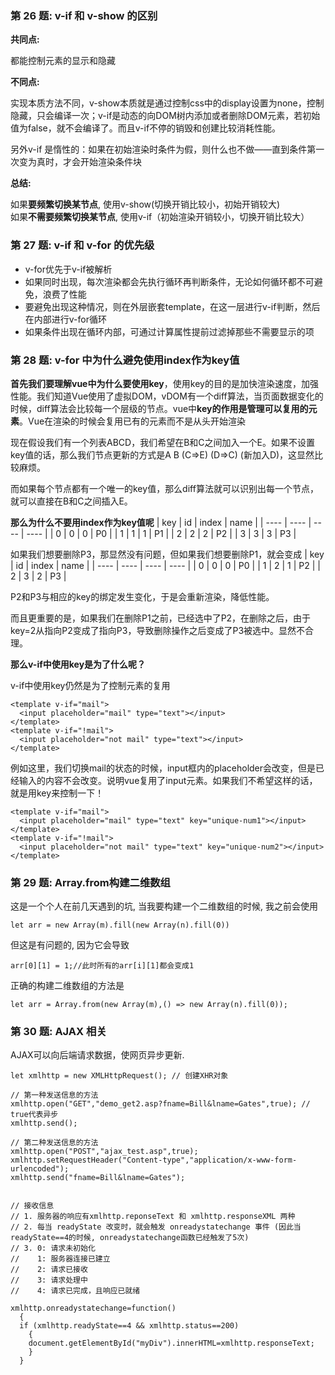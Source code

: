 ### 第 26 题: v-if 和 v-show 的区别

**共同点:**

都能控制元素的显示和隐藏

**不同点:**

实现本质方法不同，v-show本质就是通过控制css中的display设置为none，控制隐藏，只会编译一次；v-if是动态的向DOM树内添加或者删除DOM元素，若初始值为false，就不会编译了。而且v-if不停的销毁和创建比较消耗性能。 

另外v-if 是惰性的：如果在初始渲染时条件为假，则什么也不做——直到条件第一次变为真时，才会开始渲染条件块

**总结:**

如果**要频繁切换某节点**, 使用v-show(切换开销比较小，初始开销较大)<br />
如果**不需要频繁切换某节点**, 使用v-if（初始渲染开销较小，切换开销比较大）



### 第 27 题: v-if 和 v-for 的优先级
- v-for优先于v-if被解析 
- 如果同时出现，每次渲染都会先执行循环再判断条件，无论如何循环都不可避免，浪费了性能 
- 要避免出现这种情况，则在外层嵌套template，在这一层进行v-if判断，然后在内部进行v-for循环 
- 如果条件出现在循环内部，可通过计算属性提前过滤掉那些不需要显示的项


### 第 28 题: v-for 中为什么避免使用index作为key值

**首先我们要理解vue中为什么要使用key**，使用key的目的是加快渲染速度，加强性能。我们知道Vue使用了虚拟DOM，vDOM有一个diff算法，当页面数据变化的时候，diff算法会比较每一个层级的节点。vue中**key的作用是管理可以复用的元素**。Vue在渲染的时候会复用已有的元素而不是从头开始渲染

现在假设我们有一个列表ABCD，我们希望在B和C之间加入一个E。如果不设置key值的话，那么我们节点更新的方式是A B (C=>E) (D=>C) (新加入D)，这显然比较麻烦。

而如果每个节点都有一个唯一的key值，那么diff算法就可以识别出每一个节点，就可以直接在B和C之间插入E。

**那么为什么不要用index作为key值呢**
|  key   |  id  | index | name |
|  ----  | ---- | ----  | ---- |
|   0    |   0  |   0   |  P0  |
|   1    |   1  |   1   |  P1  |
|   2    |   2  |   2   |  P2  |
|   3    |   3  |   3   |  P3  |

如果我们想要删除P3，那显然没有问题，但如果我们想要删除P1，就会变成
|  key   |  id  | index | name |
|  ----  | ---- | ----  | ---- |
|   0    |   0  |   0   |  P0  |
|   1    |   2  |   1   |  P2  |
|   2    |   3  |   2   |  P3  |

P2和P3与相应的key的绑定发生变化，于是会重新渲染，降低性能。

而且更重要的是，如果我们在删除P1之前，已经选中了P2，在删除之后，由于key=2从指向P2变成了指向P3，导致删除操作之后变成了P3被选中。显然不合理。

**那么v-if中使用key是为了什么呢？**

v-if中使用key仍然是为了控制元素的复用
```JS
<template v-if="mail">
  <input placeholder="mail" type="text"></input>
</template>
<template v-if="!mail">
  <input placeholder="not mail" type="text"></input>
</template>

```
例如这里，我们切换mail的状态的时候，input框内的placeholder会改变，但是已经输入的内容不会改变。说明vue复用了input元素。如果我们不希望这样的话，就是用key来控制一下！
```JS
<template v-if="mail">
  <input placeholder="mail" type="text" key="unique-num1"></input>
</template>
<template v-if="!mail">
  <input placeholder="not mail" type="text" key="unique-num2"></input>
</template>

```

### 第 29 题: Array.from构建二维数组
这是一个个人在前几天遇到的坑, 当我要构建一个二维数组的时候, 我之前会使用
```JS
let arr = new Array(m).fill(new Array(n).fill(0))
```
但这是有问题的, 因为它会导致
```JS
arr[0][1] = 1;//此时所有的arr[i][1]都会变成1
```
正确的构建二维数组的方法是
```JS
let arr = Array.from(new Array(m),() => new Array(n).fill(0));
```


### 第 30 题: AJAX 相关

AJAX可以向后端请求数据，使网页异步更新.
```JS
let xmlhttp = new XMLHttpRequest(); // 创建XHR对象

// 第一种发送信息的方法
xmlhttp.open("GET","demo_get2.asp?fname=Bill&lname=Gates",true); // true代表异步
xmlhttp.send();

// 第二种发送信息的方法
xmlhttp.open("POST","ajax_test.asp",true);
xmlhttp.setRequestHeader("Content-type","application/x-www-form-urlencoded");
xmlhttp.send("fname=Bill&lname=Gates");


// 接收信息
// 1. 服务器的响应有xmlhttp.reponseText 和 xmlhttp.responseXML 两种
// 2. 每当 readyState 改变时，就会触发 onreadystatechange 事件 (因此当readyState==4的时候, onreadystatechange函数已经触发了5次)
// 3. 0: 请求未初始化
//    1: 服务器连接已建立
//    2: 请求已接收
//    3: 请求处理中
//    4: 请求已完成，且响应已就绪

xmlhttp.onreadystatechange=function()
  {
  if (xmlhttp.readyState==4 && xmlhttp.status==200)
    {
    document.getElementById("myDiv").innerHTML=xmlhttp.responseText;
    }
  }

```
